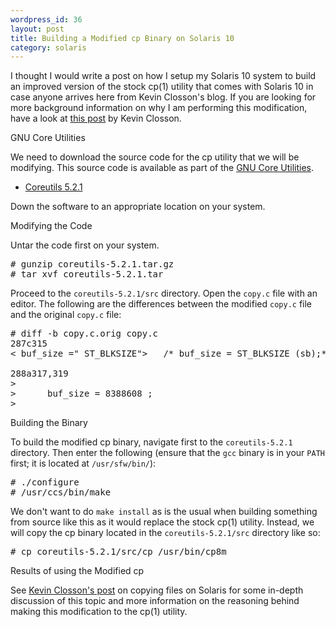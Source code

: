 ```yaml
--- 
wordpress_id: 36
layout: post
title: Building a Modified cp Binary on Solaris 10
category: solaris
---
```

I thought I would write a post on how I setup my Solaris 10 system to build an improved version of the stock cp(1) utility that comes with Solaris 10 in case anyone arrives here from Kevin Closson's blog. If you are looking for more background information on why I am performing this modification, have a look at <a href="http://kevinclosson.wordpress.com/2007/02/23/standard-file-utilities-with-direct-io/">this post</a> by Kevin Closson.

<span style="bold;">GNU Core Utilities</span>

We need to download the source code for the cp utility that we will be modifying. This source code is available as part of the <a href="http://www.gnu.org/software/coreutils/">GNU Core Utilities</a>.
<ul>
	<li><a href="http://ftp.gnu.org/pub/gnu/coreutils/coreutils-5.2.1.tar.gz">Coreutils 5.2.1</a></li>
</ul>
Down the software to an appropriate location on your system.

<span style="bold;">Modifying the Code</span>

Untar the code first on your system.

<pre>
# gunzip coreutils-5.2.1.tar.gz
# tar xvf coreutils-5.2.1.tar
</pre>

Proceed to the <code>coreutils-5.2.1/src</code> directory. Open the <code>copy.c</code> file with an editor. The following are the differences between the modified <code>copy.c</code> file and the original <code>copy.c</code> file:

<pre>
# diff -b copy.c.orig copy.c
287c315
&lt; buf_size =" ST_BLKSIZE"&gt;   /* buf_size = ST_BLKSIZE (sb);*/

288a317,319
&gt;
&gt;      buf_size = 8388608 ;
&gt;
</pre>

<span style="bold;">Building the Binary</span>

To build the modified cp binary, navigate first to the <code>coreutils-5.2.1</code> directory. Then enter the following (ensure that the <code>gcc</code> binary is in your <code>PATH</code> first; it is located at <code>/usr/sfw/bin/</code>):

<pre>
# ./configure
# /usr/ccs/bin/make
</pre>

We don't want to do <code>make install</code> as is the usual when building something from source like this as it would replace the stock cp(1) utility. Instead, we will copy the cp binary located in the <code>coreutils-5.2.1/src</code> directory like so:

<pre>
# cp coreutils-5.2.1/src/cp /usr/bin/cp8m
</pre>

<span style="bold;">Results of using the Modified cp</span>

See <a href="http://kevinclosson.wordpress.com/2007/03/15/copying-files-on-solaris-slow-or-fast-its-your-choice/">Kevin Closson's post</a> on copying files on Solaris for some in-depth discussion of this topic and more information on the reasoning behind making this modification to the cp(1) utility.
